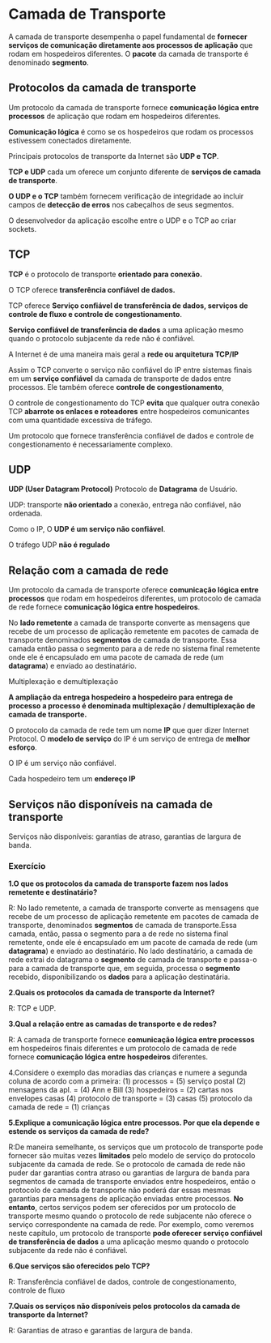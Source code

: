 # Camada de Transporte

A camada de transporte desempenha o papel fundamental de **fornecer serviços de comunicação diretamente aos processos de aplicação** que rodam em hospedeiros diferentes.
O **pacote** da camada de transporte é denominado **segmento**.



## Protocolos da camada de transporte

Um protocolo da camada de transporte fornece **comunicação lógica entre processos** de aplicação que rodam em hospedeiros diferentes.

**Comunicação lógica** é como se os hospedeiros que rodam os processos estivessem conectados diretamente.

Principais protocolos de transporte da Internet são **UDP e TCP**.

**TCP e UDP** cada um oferece um conjunto diferente de **serviços de camada de transporte**.

**O UDP  e o TCP** também fornecem verificação de integridade ao incluir campos de **detecção de erros** nos cabeçalhos de seus segmentos.

O desenvolvedor da aplicação escolhe entre o UDP e o TCP ao criar sockets.

## TCP

**TCP** é o protocolo de transporte **orientado para conexão.**

O TCP oferece **transferência confiável de dados.**

TCP oferece **Serviço confiável de transferência de dados, serviços de controle de fluxo e controle de congestionamento**.

**Serviço confiável de transferência de dados** a uma aplicação mesmo quando o protocolo subjacente da rede não é confiável.

A Internet é de uma maneira mais geral a **rede ou arquitetura TCP/IP** 

Assim o TCP converte o serviço não confiável do IP entre sistemas finais em um **serviço confiável** da camada de transporte de dados entre processos. Ele também oferece **controle de congestionamento**, 

O controle de congestionamento do TCP **evita** que qualquer outra conexão  TCP **abarrote os enlaces e roteadores** entre hospedeiros comunicantes com uma quantidade excessiva de tráfego.

Um protocolo que fornece transferência confiável de dados e controle de congestionamento é necessariamente complexo.



## UDP

**UDP (User Datagram Protocol)** Protocolo de **Datagrama** de Usuário.

UDP: transporte **não orientado** a conexão, entrega não confiável, não ordenada.

Como o IP, O **UDP é um serviço não confiável**.

O tráfego UDP **não é regulado**



## Relação com a camada de rede

Um protocolo da camada de transporte oferece **comunicação lógica entre processos** que rodam em hospedeiros diferentes, um protocolo de camada de rede fornece **comunicação lógica entre hospedeiros**.

No **lado remetente** a camada de transporte converte as mensagens que recebe de um processo de aplicação remetente em pacotes de camada de transporte denominados **segmentos** de camada de transporte. Essa camada então passa o segmento para a de rede no sistema final remetente onde ele é encapsulado em uma pacote de camada de rede (um **datagrama**) e enviado ao destinatário.

Multiplexação e demultiplexação

**A ampliação da entrega hospedeiro a hospedeiro para entrega de processo a processo é denominada multiplexação / demultiplexação de camada de transporte.**

O protocolo da camada de rede tem um nome **IP** que quer dizer Internet Protocol. O **modelo de serviço** do IP é um serviço de entrega de **melhor esforço**.

O IP é um serviço não confiável.

Cada hospedeiro tem um **endereço IP**



## Serviços não disponíveis na camada de transporte

Serviços não disponíveis: garantias de atraso, garantias de largura de banda.



### **Exercício**

**1.O que os protocolos da camada de transporte fazem nos lados remetente e destinatário?**

R: No lado remetente, a camada de transporte converte as mensagens que recebe de um processo de aplicação remetente em pacotes de camada de transporte, denominados **segmentos** de camada de transporte.Essa camada, então, passa o segmento para a de rede no sistema final remetente, onde ele é encapsulado em um pacote de camada de rede (um **datagrama**) e enviado ao destinatário. No lado destinatário, a camada de rede extrai do datagrama o **segmento** de camada de transporte e passa-o para a camada de transporte que, em seguida, processa o **segmento** recebido, disponibilizando os **dados** para a aplicação destinatária.



**2.Quais os protocolos da camada de transporte da Internet?**

R: TCP e UDP.



**3.Qual a relação entre as camadas de transporte e de redes?**

R: A camada de transporte fornece **comunicação lógica entre processos** em hospedeiros finais diferentes e um protocolo de camada de rede fornece **comunicação lógica entre hospedeiros** diferentes.



4.Considere o exemplo das moradias das crianças e numere a segunda coluna de acordo com a primeira:
(1) processos                                     				=                                                           (5) serviço postal
(2) mensagens da apl. 									= 													      (4) Ann e Bill
(3) hospedeiros 								    			=  													     (2) cartas nos envelopes casas
(4) protocolo de transporte 		  				= 														  (3) casas
(5) protocolo da camada de rede 				= 														  (1) crianças



**5.Explique a comunicação lógica entre processos. Por que ela depende e estende os serviços da camada de rede?**

R:De maneira semelhante, os serviços que um protocolo de transporte pode fornecer são muitas vezes **limitados** pelo modelo de serviço do protocolo subjacente da camada de rede. Se o protocolo de camada de rede não puder dar garantias contra atraso ou garantias de largura de banda para segmentos de camada de transporte enviados entre hospedeiros, então o protocolo de camada de transporte não poderá dar essas mesmas garantias para mensagens de aplicação enviadas entre processos. **No entanto**, certos serviços podem ser oferecidos por um protocolo de transporte mesmo quando o protocolo de rede subjacente não oferece o serviço correspondente na camada de rede. Por exemplo, como veremos neste capítulo, um protocolo de transporte **pode oferecer serviço confiável de transferência de dados** a uma aplicação mesmo quando o protocolo subjacente da rede não é confiável.



**6.Que serviços são oferecidos pelo TCP?**

R: Transferência confiável de dados, controle de congestionamento, controle de fluxo



**7.Quais os serviços não disponíveis pelos protocolos da camada de transporte da Internet?**

R: Garantias de atraso e garantias de largura de banda.
